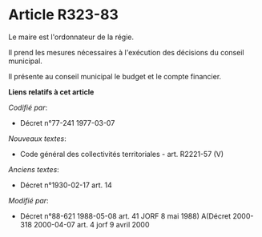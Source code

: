 # Article R323-83

Le maire est l'ordonnateur de la régie.

Il prend les mesures nécessaires à l'exécution des décisions du conseil municipal.

Il présente au conseil municipal le budget et le compte financier.

**Liens relatifs à cet article**

_Codifié par_:

  - Décret n°77-241 1977-03-07

_Nouveaux textes_:

  - Code général des collectivités territoriales - art. R2221-57 (V)

_Anciens textes_:

  - Décret n°1930-02-17 art. 14

_Modifié par_:

  - Décret n°88-621 1988-05-08 art. 41 JORF 8 mai 1988) A(Décret 2000-318 2000-04-07 art. 4 jorf 9 avril 2000
